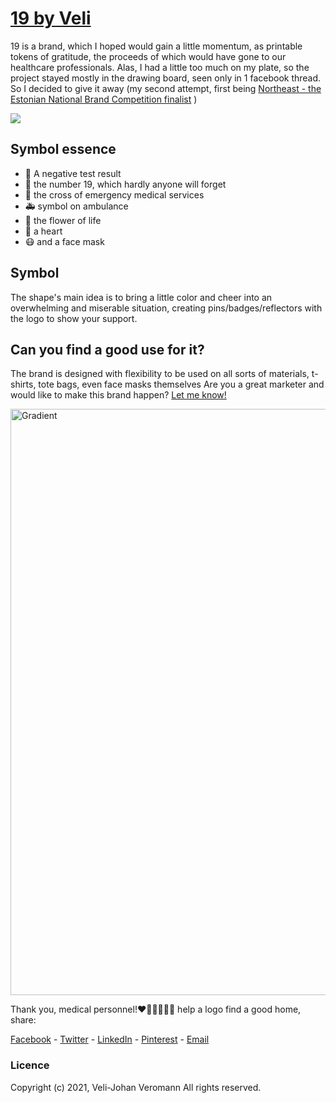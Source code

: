 # [19 by Veli](http://veli.ee/19/)
19 is a brand, which I hoped would gain a little momentum, as printable tokens of gratitude, the proceeds of which would have gone to our healthcare professionals. 
Alas, I had a little too much on my plate, so the project stayed mostly in the drawing board, seen only in 1 facebook thread. So I decided to give it away (my second attempt, first being [Northeast - the Estonian National Brand Competition finalist](https://github.com/velijv/northeast) )

<a href="http://veli.ee/19/"><img src="https://user-images.githubusercontent.com/5716539/147314071-dd45da08-7736-477d-b8cb-ad40dfa060b3.png"></a>

## Symbol essence
*   🧪 A negative test result 
*   🦠 the number 19, which hardly anyone will forget
*   🏥 the cross of emergency medical services
*   🚑 symbol on ambulance
*   💮 the flower of life
*   💙 a heart 
*   😷 and a face mask

## Symbol
The shape's main idea is to bring a little color and cheer into an overwhelming and miserable situation, creating pins/badges/reflectors with the logo to show your support. 

## Can you find a good use for it? 
The brand is designed with flexibility to be used on all sorts of materials, t-shirts, tote bags, even face masks themselves
Are you a great marketer and would like to make this brand happen? [Let me know!](mailto:yo@veli.ee)

<a href="http://veli.ee/19/"><img width="938" alt="Gradient" src="https://user-images.githubusercontent.com/5716539/147314020-0e7546e1-ee85-40d0-9c4d-e8d31b71354f.png"></a>

Thank you, medical personnel!❤️💙💚👩🏻‍⚕️ help a logo find a good home, share: 

<a href="https://www.facebook.com/sharer/sharer.php?u=https%3A//github.com/velijv/19">Facebook</a> - 
<a href="https://twitter.com/intent/tweet?text=https%3A//github.com/velijv/19%20free%20brand%20looking%20for%20a%20caring%20owner.%20">Twitter</a> - 
<a href="https://www.linkedin.com/shareArticle?mini=true&url=https%3A//github.com/velijv/19&title=&summary=free%20brand%20looking%20for%20a%20caring%20owner.%20&source=https%3A//github.com/velijv/19">LinkedIn</a> - 
<a href="https://pinterest.com/pin/create/button/?url=https%3A//github.com/velijv/19&media=https%3A//user-images.githubusercontent.com/5716539/147314020-0e7546e1-ee85-40d0-9c4d-e8d31b71354f.png&description=free%20brand%20looking%20for%20a%20caring%20owner.%20">Pinterest</a> - 
<a href="mailto:?subject=Free%20brand%20looking%20for%20a%20caring%20owner.%20&body=https%3A//github.com/velijv/19">Email</a> 

### Licence
Copyright (c) 2021, Veli-Johan Veromann All rights reserved.
